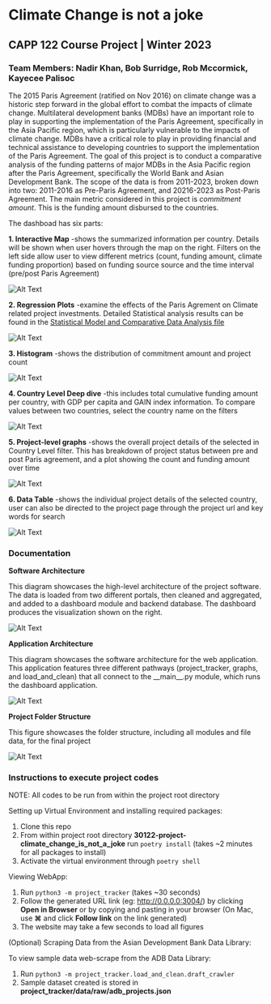 # <b>Climate Change is not a joke</b>
## <b>CAPP 122 Course Project | Winter 2023</b>
### <b>Team Members: Nadir Khan, Bob Surridge, Rob Mccormick, Kayecee Palisoc</b>


<p>
The 2015 Paris Agreement (ratified on Nov 2016) on climate change was a historic step forward in the global effort to combat the impacts of climate change. Multilateral development banks (MDBs) have an important role to play in supporting the implementation of the Paris Agreement, specifically in the Asia Pacific region, which is particularly vulnerable to the impacts of climate change. MDBs have a critical role to play in providing financial and technical assistance to developing countries to support the implementation of the Paris Agreement. The goal of this project is to conduct a comparative analysis of the funding patterns of major MDBs in the Asia Pacific region after the Paris Agreement, specifically the World Bank and Asian Development Bank. The scope of the data is from 2011-2023, broken down into two: 2011-2016 as Pre-Paris Agreement, and 20216-2023 as Post-Paris Agreement. The main metric considered in this project is <i>commitment amount</i>. This is the funding amount disbursed to the countries. 

</p>

<p>
The dashboad has six parts:
</p>

<p><b>1. Interactive Map</b> -shows the summarized information per country. Details will be shown when user hovers through the map on the right. Filters on the left side allow user to view different metrics (count, funding amount, climate funding proportion) based on funding source source and the time interval (pre/post Paris Agreement) </p>

![Alt Text](https://github.com/uchicago-capp122-spring23/30122-project-climate_change_is_not_a_joke/blob/main/project_tracker/dashboard_screenshots/1.Map.png)


<p><b>2. Regression Plots</b> -examine the effects of the Paris Agrement on Climate related project investments. Detailed Statistical analysis results can be found in the <a href = "https://github.com/uchicago-capp122-spring23/30122-project-climate_change_is_not_a_joke/blob/main/project_tracker/Documentation/Statistical%20Model%20and%20Comparative%20Data%20Analysis.pdf">Statistical Model and Comparative Data Analysis file</a></p>

![Alt Text](https://github.com/uchicago-capp122-spring23/30122-project-climate_change_is_not_a_joke/blob/main/project_tracker/dashboard_screenshots/2.Regression.png)


<p><b>3. Histogram</b> -shows the distribution of commitment amount and project count</p>

![Alt Text](https://github.com/uchicago-capp122-spring23/30122-project-climate_change_is_not_a_joke/blob/main/project_tracker/dashboard_screenshots/3.Histogram.png)


<p><b>4. Country Level Deep dive</b> -this includes total cumulative funding amount per country, with GDP per capita and GAIN index information. To compare values between two countries, select the country name on the filters</p>

![Alt Text](https://github.com/uchicago-capp122-spring23/30122-project-climate_change_is_not_a_joke/blob/main/project_tracker/dashboard_screenshots/4.GDP_Vulnerability_Datatable.png)


<p><b>5. Project-level graphs</b> -shows the overall project details of the  selected in Country Level filter. This has breakdown of project status between pre and post Paris agreement, and a plot showing the count and funding amount over time</p>

![Alt Text](https://github.com/uchicago-capp122-spring23/30122-project-climate_change_is_not_a_joke/blob/main/project_tracker/dashboard_screenshots/5.project_plots.png)


<p><b>6. Data Table</b> -shows the individual project details of the selected country, user can also be directed to the project page through the project url and key words for search</p>

![Alt Text](https://github.com/uchicago-capp122-spring23/30122-project-climate_change_is_not_a_joke/blob/main/project_tracker/dashboard_screenshots/6.project_datatable.png)

### <b> Documentation </b>

<p><b>Software Architecture</b></p>

<p>This diagram showcases the high-level architecture of the project software. The data is loaded from two different portals, then cleaned and aggregated, and added to a dashboard module and backend database. The dashboard produces the visualization shown on the right.</p>  

![Alt Text](https://github.com/uchicago-capp122-spring23/30122-project-climate_change_is_not_a_joke/blob/main/project_tracker/Documentation/Software%20Architecture.JPG)

<p><b>Application Architecture</b></p>

<p>This diagram showcases the software architecture for the web application. This application features three different pathways (project_tracker, graphs, and load_and_clean) that all connect to the __main__.py module, which runs the dashboard application.</p>  

![Alt Text](https://github.com/uchicago-capp122-spring23/30122-project-climate_change_is_not_a_joke/blob/main/project_tracker/Documentation/Application%20Structure.JPG)

<p><b>Project Folder Structure</b></p>

<p>This figure showcases the folder structure, including all modules and file data, for the final project</p> 

![Alt Text](https://github.com/uchicago-capp122-spring23/30122-project-climate_change_is_not_a_joke/blob/main/project_tracker/Documentation/Folder%20Structure.jpg)

### <b> Instructions to execute project codes </b>
<p>NOTE: All codes to be run from within the project root directory</p>

<p> Setting up Virtual Environment and installing required packages:

1. Clone this repo
2. From within project root directory <b>30122-project-climate_change_is_not_a_joke</b> run `poetry install` (takes ~2 minutes for all packages to install)
3. Activate the virtual environment through `poetry shell`

Viewing WebApp:

1. Run `python3 -m project_tracker` (takes ~30 seconds)
2. Follow the generated URL link (eg: http://0.0.0.0:3004/) by clicking <b>Open in Browser</b> or by copying and pasting in your browser (On Mac, use <b>⌘</b> and click <b>Follow link</b> on the link generated)
3. The website may take a few seconds to load all figures
  
(Optional) Scraping Data from the Asian Development Bank Data Library:

To view sample data web-scrape from the ADB Data Library:
1. Run `python3 -m project_tracker.load_and_clean.draft_crawler`
2. Sample dataset created is stored in <b>project_tracker/data/raw/adb_projects.json</b>

</p>












